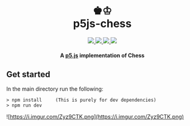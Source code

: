 <h1 align="center">
  <br>
  ♚♔
  <br>
  p5js-chess
  <br>
</h1>

<p align="center">
  <a href="https://github.com/lukegarrigan/driver.js/blob/master/license">
    <img src="https://img.shields.io/badge/License-MIT-yellow.svg" />
  </a>
   <a href="https://GitHub.com/LukeGarrigan/p5js-chess/issues/">
      <img src="https://img.shields.io/github/issues/LukeGarrigan/p5js-chess.svg">
  </a>
  <a href="https://travis-ci.org/LukeGarrigan/p5js-chess.svg?branch=main">
    <img src="https://travis-ci.org/LukeGarrigan/p5js-chess.svg?branch=main">
  </a>
  <a href="https://codecov.io/gh/LukeGarrigan/p5js-chess">
    <img src="https://codecov.io/gh/LukeGarrigan/p5js-chess/branch/main/graph/badge.svg?token=D6GX4VH9QD"/>
  </a>
</p>

<h4 align="center">A <a href="https://p5js.org/">p5.js</a> implementation of Chess</h4>

## Get started

In the main directory run the following:
```
> npm install     (This is purely for dev dependencies)
> npm run dev
```



![https://i.imgur.com/Zyz9CTK.png](https://i.imgur.com/Zyz9CTK.png)
